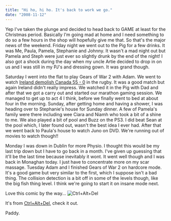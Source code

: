```yaml
---
title: "Hi ho, hi ho. It's back to work we go."
date: "2008-11-12"
---
```

Yep I've taken the plunge and decided to head back to GAME at least for the Christmas period. Basically I'm going mad at home and I need something to do so a few hours in the shop will hopefully give me that. So that's the major news of the weekend. Friday night we went out to the Pig for a few drinks. It was Me, Paula, Pamela, Stephanie and Johnny. It wasn't a mad night out but Pamela and Steph were just ever so slightly drunk by the end of the night! I also got a shock during the day when my uncle Artie decided to drop in on us and I was still in my PJ's and dressing gown. It was grand though.

Saturday I went into the flat to play Gears of War 2 with Adam. We went to watch [Ireland demolish Canada 55 - 0](http://www.rte.ie/sport/rugby/2008/1108/ireland_canada.html) in the rugby. It was a good match but again Ireland didn't really impress. We watched it in the Pig with Dad and after that we got a carry out and started our marathon gaming session. We managed to get up to act 4 I think, before we finally went to bed at about four in the morning. Sunday, after getting home and having a shower, I was heading over to Stephanie's house for Sunday dinner. A few of Pamela's family were there including wee Ciara and Niamh who took a bit of a shine to me. We also played a bit of pool and Buzz on the PS3. I did beat Sean at the pool which, I later found out, wasn't the best idea I ever had. After that we went back to Paula's house to watch Juno on DVD. We're running out of movies to watch though!!

Monday I was down in Dublin for more Physio. I thought this would be my last trip down but I have to go back in a month. I've given up guessing that it'll be the last time because inevitably it wont. It went well though and I was back in Monaghan today. I just have to concentrate more on my scar massage. Tuesday Adam and I finished Gears of War 2 on hardcore mode. It's a good game but very similar to the first, which I suppose isn't a bad thing. The collision detection is a bit off in some of the levels though, like the big fish thing level. I think we're going to start it on insane mode next.

Love this comic by the way...
![Ctrl+Alt+Del](/images/20081110.jpg "Ctrl+Alt+Del")

It's from [Ctrl+Alt+Del](http://www.ctrlaltdel-online.com/comic.php?d=20081110), check it out.

Paddy.